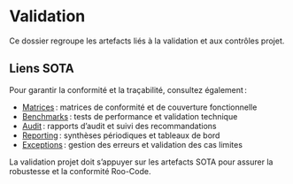 # Validation
Ce dossier regroupe les artefacts liés à la validation et aux contrôles projet.

## Liens SOTA

Pour garantir la conformité et la traçabilité, consultez également :
- [Matrices](../dev/matrices/README.md) : matrices de conformité et de couverture fonctionnelle
- [Benchmarks](../dev/benchmarks/README.md) : tests de performance et validation technique
- [Audit](../dev/audit/README.md) : rapports d’audit et suivi des recommandations
- [Reporting](../dev/reporting/README.md) : synthèses périodiques et tableaux de bord
- [Exceptions](../dev/exceptions/README.md) : gestion des erreurs et validation des cas limites

La validation projet doit s’appuyer sur les artefacts SOTA pour assurer la robustesse et la conformité Roo-Code.
